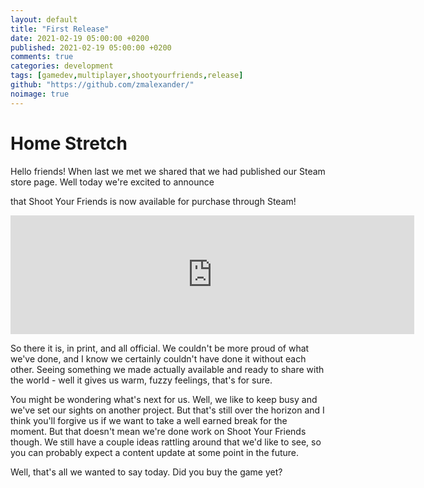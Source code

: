 ```yaml
---
layout: default
title: "First Release"
date: 2021-02-19 05:00:00 +0200
published: 2021-02-19 05:00:00 +0200
comments: true
categories: development
tags: [gamedev,multiplayer,shootyourfriends,release]
github: "https://github.com/zmalexander/"
noimage: true
---
```

# Home Stretch
Hello friends! When last we met we shared that we had published our Steam store page. Well today we're excited to announce
<!--more-->
that Shoot Your Friends is now available for purchase through Steam!

<iframe src="https://store.steampowered.com/widget/1484970/" frameborder="0" width="646" height="190"></iframe>

So there it is, in print, and all official. We couldn't be more proud of what we've done, and I know we certainly couldn't have done it without each other. Seeing something we made actually available and ready to share with the world - well it gives us warm, fuzzy feelings, that's for sure.

You might be wondering what's next for us. Well, we like to keep busy and we've set our sights on another project. But that's still over the horizon and I think you'll forgive us if we want to take a well earned break for the moment. But that doesn't mean we're done work on Shoot Your Friends though. We still have a couple ideas rattling around that we'd like to see, so you can probably expect a content update at some point in the future.

Well, that's all we wanted to say today. Did you buy the game yet?